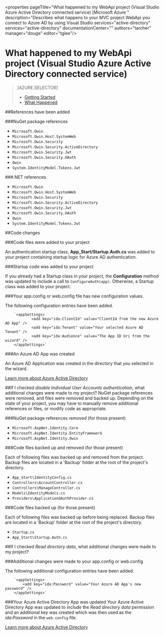 <properties
	pageTitle="What happened to my WebApi project (Visual Studio Azure Active Directory connected service) |Microsoft Azure "
	description="Describes what happens to your MVC project WebApi you connect to Azure AD by using Visual Studio services="active-directory"
    services="active-directory"
	documentationCenter=""
	authors="tarcher"
	manager="douge"
	editor="tglee"/>

<tags
	ms.service="active-directory"
	ms.workload="web"
	ms.tgt_pltfrm="vs-what-happened"
	ms.devlang="na"
	ms.topic="article"
	ms.date="09/03/2015"
	ms.author="tarcher"/>

# What happened to my WebApi project (Visual Studio Azure Active Directory connected service)

> [AZURE.SELECTOR]
> - [Getting Started](vs-active-directory-webapi-getting-started.md)
> - [What Happened](vs-active-directory-webapi-what-happened.md)

##References have been added

###NuGet package references

- `Microsoft.Owin`
- `Microsoft.Owin.Host.SystemWeb`
- `Microsoft.Owin.Security`
- `Microsoft.Owin.Security.ActiveDirectory`
- `Microsoft.Owin.Security.Jwt`
- `Microsoft.Owin.Security.OAuth`
- `Owin`
- `System.IdentityModel.Tokens.Jwt`

###.NET references

- `Microsoft.Owin`
- `Microsoft.Owin.Host.SystemWeb`
- `Microsoft.Owin.Security`
- `Microsoft.Owin.Security.ActiveDirectory`
- `Microsoft.Owin.Security.Jwt`
- `Microsoft.Owin.Security.OAuth`
- `Owin`
- `System.IdentityModel.Tokens.Jwt`

##Code changes

###Code files were added to your project

An authentication startup class, **App_Start/Startup.Auth.cs** was added to your project containing startup logic for Azure AD authentication.

###Startup code was added to your project

If you already had a Startup class in your project, the **Configuration** method was updated to include a call to `ConfigureAuth(app)`. Otherwise, a Startup class was added to your project.


###Your app.config or web.config file has new configuration values.

The following configuration entries have been added.
```
	`<appSettings>
    		<add key="ida:ClientId" value="ClientId from the new Azure AD App" />
    		<add key="ida:Tenant" value="Your selected Azure AD Tenant" />
    		<add key="ida:Audience" value="The App ID Uri from the wizard" />
	</appSettings>`
```

###An Azure AD App was created

An Azure AD Application was created in the directory that you selected in the wizard.

[Learn more about Azure Active Directory](http://azure.microsoft.com/services/active-directory/)

##If I checked *disable Individual User Accounts authentication*, what additional changes were made to my project?
NuGet package references were removed, and files were removed and backed up. Depending on the state of your project, you may have to manually remove additional references or files, or modify code as appropriate.

###NuGet package references removed (for those present)

- `Microsoft.AspNet.Identity.Core`
- `Microsoft.AspNet.Identity.EntityFramework`
- `Microsoft.AspNet.Identity.Owin`

###Code files backed up and removed (for those present)

Each of following files was backed up and removed from the project. Backup files are located in a 'Backup' folder at the root of the project's directory.

- `App_Start\IdentityConfig.cs`
- `Controllers\AccountController.cs`
- `Controllers\ManageController.cs`
- `Models\IdentityModels.cs`
- `Providers\ApplicationOAuthProvider.cs`

###Code files backed up (for those present)

Each of following files was backed up before being replaced. Backup files are located in a 'Backup' folder at the root of the project's directory.

- `Startup.cs`
- `App_Start\Startup.Auth.cs`

##If I checked *Read directory data*, what additional changes were made to my project?

###Additional changes were made to your app.config or web.config

The following additional configuration entries have been added.

```
	`<appSettings>
	    <add key="ida:Password" value="Your Azure AD App's new password" />
	</appSettings>`
```

###Your Azure Active Directory App was updated
Your Azure Active Directory App was updated to include the *Read directory data* permission and an additional key was created which was then used as the *ida:Password* in the `web.config` file.

[Learn more about Azure Active Directory](http://azure.microsoft.com/services/active-directory/)

